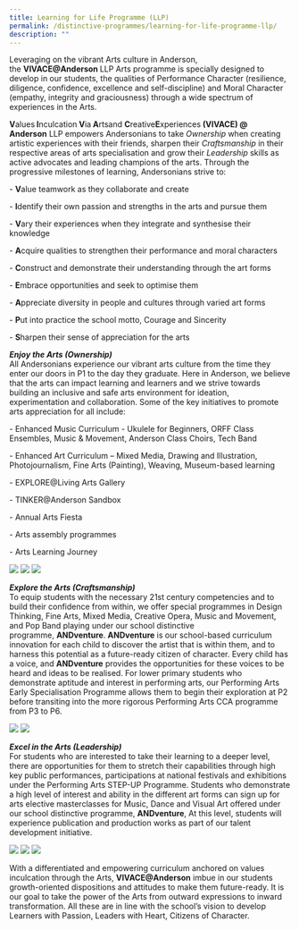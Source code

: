 ```yaml
---
title: Learning for Life Programme (LLP)
permalink: /distinctive-programmes/learning-for-life-programme-llp/
description: ""
---
```

<p>Leveraging on the vibrant Arts culture in Anderson, the&nbsp;<strong>VIVACE@Anderson&nbsp;</strong>LLP Arts programme is specially designed to develop in our students, the qualities of Performance Character (resilience, diligence, confidence, excellence and self-discipline) and Moral Character (empathy, integrity and graciousness) through a wide spectrum of experiences in the Arts.</p>
<p><strong>V</strong>alues<strong>&nbsp;I</strong>nculcation<strong>&nbsp;V</strong>ia<strong>&nbsp;A</strong>rtsand&nbsp;<strong>C</strong>reative<strong>E</strong>xperiences<strong>&nbsp;(VIVACE) @ Anderson</strong>&nbsp;LLP empowers Andersonians to take&nbsp;<em>Ownership</em>&nbsp;when creating artistic experiences with their friends, sharpen their&nbsp;<em>Craftsmanship</em>&nbsp;in their respective areas of arts specialisation and grow their&nbsp;<em>Leadership</em>&nbsp;skills as active advocates and leading champions of the arts. Through the progressive milestones of learning,&nbsp;Andersonians strive&nbsp;to:</p>
<p>-&nbsp;<strong>V</strong>alue teamwork as they collaborate and create</p>
<p>-&nbsp;<strong>I</strong>dentify their own passion and strengths in the arts and pursue them</p>
<p>-&nbsp;<strong>V</strong>ary their experiences when they integrate and synthesise their knowledge</p>
<p>-&nbsp;<strong>A</strong>cquire qualities to strengthen their performance and moral characters</p>
<p>-&nbsp;<strong>C</strong>onstruct and demonstrate their understanding through the art forms</p>
<p>-&nbsp;<strong>E</strong>mbrace opportunities and seek to optimise them</p>
<p>-&nbsp;<strong>A</strong>ppreciate diversity in people and cultures through varied art forms</p>
<p>-&nbsp;<strong>P</strong>ut into practice the school motto, Courage and Sincerity</p>
<p>-&nbsp;<strong>S</strong>harpen their sense of appreciation for the arts&nbsp;</p>
<p><strong><em>Enjoy the Arts (Ownership)</em><br /></strong>All Andersonians experience our vibrant arts culture from the time they enter our doors in P1 to the day they graduate. Here in Anderson, we believe that the arts can impact learning and learners and we strive towards building an inclusive and safe arts environment for ideation, experimentation and collaboration. Some of the key initiatives to promote arts appreciation for all include:</p>
<p>- Enhanced Music Curriculum - Ukulele for Beginners, ORFF Class Ensembles, Music &amp; Movement, Anderson Class Choirs, Tech Band</p>
<p>- Enhanced Art Curriculum &ndash; Mixed Media, Drawing and Illustration, Photojournalism, Fine Arts (Painting), Weaving, Museum-based learning</p>
<p>- EXPLORE@Living Arts Gallery</p>
<p>- TINKER@Anderson Sandbox</p>
<p>- Annual Arts Fiesta</p>
<p>- Arts assembly programmes</p>
<p>- Arts Learning Journey</p>
<img src="/images/LLP%201.jpg">
<img src="/images/LLP%202.jpg">
<img src="/images/EnjoyArts1.png">
<p><strong><em>Explore the Arts (Craftsmanship)<br /></em></strong>To equip students with the necessary 21st century competencies and to build their confidence from within, we offer special programmes in Design Thinking, Fine Arts, Mixed Media, Creative Opera, Music and Movement, and Pop Band playing under our school distinctive programme,&nbsp;<strong>ANDventure</strong>.&nbsp;<strong>ANDventure</strong>&nbsp;is our school-based curriculum innovation for each child to discover the artist that is within them, and to harness this potential as a future-ready citizen of character. Every child has a voice, and&nbsp;<strong>ANDventure</strong>&nbsp;provides the opportunities for these voices to be heard and ideas to be realised. For lower primary students who demonstrate aptitude and interest in performing arts, our Performing Arts Early Specialisation Programme allows them to begin their exploration at P2 before transiting into the more rigorous Performing Arts CCA programme from P3 to P6.</p>
<img src="/images/LLP%203.jpg">
<img src="/images/LLP%204.jpg">
<p><em><strong>Excel in the Arts (Leadership)<br /></strong></em>For students who are interested to take their learning to a deeper level, there are opportunities for them to stretch their capabilities through high key public performances, participations at national festivals and exhibitions under the Performing Arts STEP-UP Programme. Students who demonstrate a high level of interest and ability in the different art forms can sign up for arts elective masterclasses for Music, Dance and Visual Art offered under our school distinctive programme,&nbsp;<strong>ANDventure</strong>, At this level, students will experience publication and production works as part of our talent development initiative.</p>
<img src="/images/LLP%205.jpg">
<img src="/images/LLP%206.jpg">
<img src="/images/LLP%207.jpg">
<p>With a differentiated and empowering curriculum anchored on values inculcation through the Arts,&nbsp;<strong>VIVACE@Anderson</strong>&nbsp;imbue in our students growth-oriented dispositions and attitudes to make them future-ready. It is our goal to take the power of the Arts from outward expressions to inward transformation. All these are in line with the school&rsquo;s vision to develop Learners with Passion, Leaders with Heart, Citizens of Character.</p>